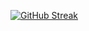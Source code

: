 [![GitHub Streak](http://github-readme-streak-stats.herokuapp.com?user=tanjeffreyz02&theme=dark&date_format=M%20j%5B%2C%20Y%5D)](https://git.io/streak-stats)
